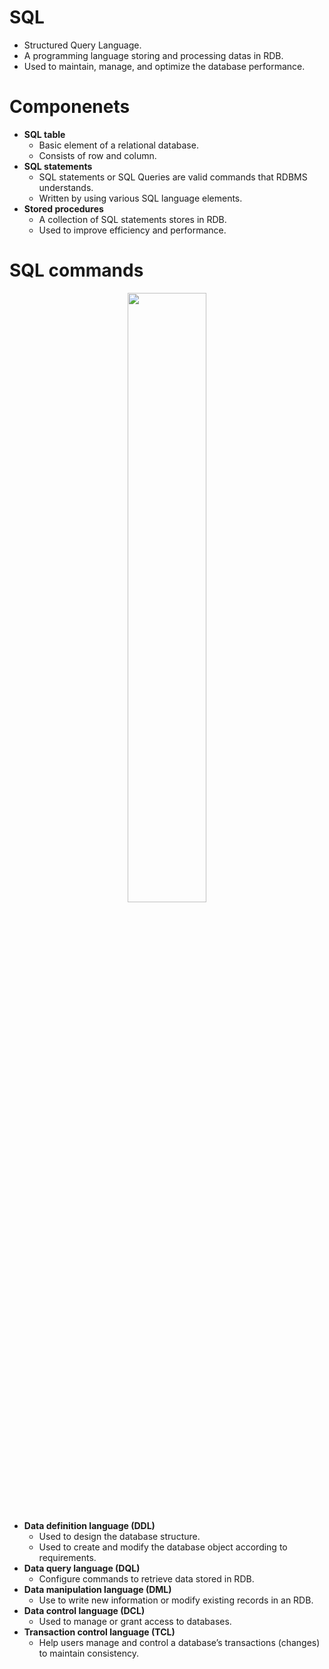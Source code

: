 # SQL
- Structured Query Language.
- A programming language storing and processing datas in RDB.
- Used to maintain, manage, and optimize the database performance.

# Componenets
- **SQL table**
    - Basic element of a relational database.
    - Consists of row and column.
- **SQL statements**
    - SQL statements or SQL Queries are valid commands that RDBMS understands.
    - Written by using various SQL language elements.
- **Stored procedures**
    - A collection of SQL statements stores in RDB.
    - Used to improve efficiency and performance.
 
# SQL commands
<div align="center">
  <img src="https://github.com/TIBBOH17/Database/assets/121493257/4a590d32-21a5-4e61-b864-eb2310ebcb63" width="50%">
</div>

- **Data definition language (DDL)**
    - Used to design the database structure.
    - Used to create and modify the database object according to requirements.
- **Data query language (DQL)**
    - Configure commands to retrieve data stored in RDB.
- **Data manipulation language (DML)**
    - Use to write new information or modify existing records in an RDB.
- **Data control language (DCL)**
    - Used to manage or grant access to databases.
- **Transaction control language (TCL)**
    - Help users manage and control a database’s transactions (changes) to maintain consistency.
